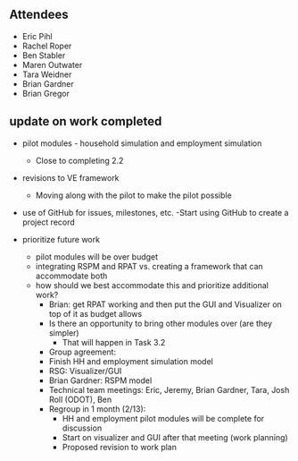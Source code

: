 ## Attendees
  - Eric Pihl
  - Rachel Roper
  - Ben Stabler
  - Maren Outwater
  - Tara Weidner
  - Brian Gardner
  - Brian Gregor


## update on work completed
  - pilot modules - household simulation and employment simulation
    - Close to completing 2.2
  - revisions to VE framework
    - Moving along with the pilot to make the pilot possible
  - use of GitHub for issues, milestones, etc.
    -Start using GitHub to create a project record
 
  - prioritize future work
    - pilot modules will be over budget
    - integrating RSPM and RPAT vs. creating a framework that can accommodate both
    - how should we best accommodate this and prioritize additional work?
      - Brian: get RPAT working and then put the GUI and Visualizer on top  of it as budget allows
      - Is there an opportunity to bring other modules over (are they simpler)
        - That will happen in Task 3.2
      - Group agreement:
      - Finish HH and employment simulation model
      - RSG: Visualizer/GUI
      - Brian Gardner: RSPM model
      - Technical team meetings: Eric, Jeremy, Brian Gardner, Tara, Josh Roll (ODOT), Ben
      - Regroup in 1 month (2/13): 
        - HH and employment pilot modules will be complete for discussion
        - Start on visualizer and GUI after that meeting (work planning)
        - Proposed revision to work plan
